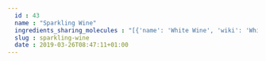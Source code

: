 ```yaml
---
  id : 43
  name : "Sparkling Wine"
  ingredients_sharing_molecules : "[{'name': 'White Wine', 'wiki': 'White_wine', 'id': 45, 'category': 'Beverage Alcoholic', 'common_molecules': [6549, 7997, 12232, 7590, 17100, 5363388, 179, 985, 61455, 3893, 222656, 8094, 7658, 6544, 62572, 1031, 6584, 31265, 8892, 637758, 612, 650, 8103, 180, 7797, 8129, 10882, 31249, 6054, 6560, 8908, 11747, 126, 61664, 12209, 22873, 62465, 10883, 5281168, 7341, 1550470, 527, 10976, 379, 5366038, 6561, 18467, 10430, 6985, 31242, 8294, 753, 8051, 2969, 5275520, 7799, 16617, 7749, 10448, 1068, 338, 7800, 31251, 7342, 12756, 11552, 8635, 460, 3314, 12366, 3776, 31260, 7351, 20083, 7775, 24197, 11527, 8174, 5366074, 102550, 1549026, 638014, 7344, 998, 62900, 8091, 7361, 8158, 1183, 7302, 8914, 5366264, 957, 569214, 7945, 18827, 332, 999, 61592, 16220110, 11508, 61185, 7362, 16872, 13187, 7710, 7824, 12587, 643820, 135, 19310, 14228, 73750, 31276, 6590, 16255, 8038, 12327, 7501, 14296, 7795, 8655, 602, 6428929, 12041, 8093, 7720, 1001, 12613, 7762, 11732, 12206, 31289, 7654]}, {'name': 'Port Wine', 'wiki': 'Port_wine', 'id': 38, 'category': 'Beverage Alcoholic', 'common_molecules': [6549, 7997, 12232, 7590, 17100, 179, 985, 527, 3893, 222656, 8094, 7658, 6544, 62572, 1031, 6584, 31265, 8892, 637758, 612, 650, 8103, 180, 7797, 8129, 10882, 31249, 6054, 6560, 8908, 11747, 126, 61386, 61664, 12209, 22873, 62465, 10883, 5281168, 7341, 1550470, 10976, 379, 5366038, 6561, 18467, 10430, 6985, 31242, 8294, 753, 8051, 2969, 5275520, 7799, 16617, 7749, 10448, 1068, 338, 7800, 31251, 7342, 12756, 11552, 8635, 460, 3314, 12366, 3776, 31260, 7351, 20083, 7775, 24197, 11527, 5366074, 102550, 1549026, 638014, 7344, 998, 62900, 8091, 7361, 8158, 1183, 7302, 8914, 5366264, 957, 569214, 7945, 18827, 332, 999, 61592, 16220110, 11508, 6428929, 7362, 5363388, 13187, 7710, 7824, 12587, 643820, 135, 19310, 14228, 73750, 31276, 6590, 16255, 8038, 12327, 7501, 14296, 7795, 8655, 602, 12041, 8093, 7720, 1001, 12613, 7762, 11732, 12206, 31289, 7654]}, {'name': 'Red Wine', 'wiki': 'Red_wine', 'id': 39, 'category': 'Beverage Alcoholic', 'common_molecules': [6549, 7997, 12232, 7590, 17100, 179, 985, 527, 3893, 222656, 8094, 7658, 6544, 62572, 1031, 6584, 31265, 8892, 637758, 612, 650, 8103, 180, 7797, 8129, 10882, 31249, 6054, 6560, 8908, 11747, 126, 61664, 12209, 22873, 62465, 10883, 5281168, 7341, 1550470, 10976, 379, 5366038, 6561, 18467, 10430, 6985, 8164, 31242, 8294, 753, 8051, 2969, 5275520, 7799, 16617, 7749, 10448, 1068, 338, 7800, 31251, 7342, 12756, 11552, 8635, 460, 3314, 12366, 3776, 31260, 7351, 20083, 7775, 11527, 8174, 5366074, 102550, 1549026, 638014, 7344, 998, 62900, 8091, 7361, 8158, 1183, 7302, 8914, 5366264, 957, 569214, 7945, 18827, 332, 999, 61592, 16220110, 11508, 6428929, 7362, 5363388, 13187, 7710, 7824, 12587, 643820, 135, 19310, 14228, 73750, 31276, 6590, 16255, 8038, 12327, 7501, 14296, 7795, 8655, 602, 12041, 8093, 7720, 1001, 12613, 7762, 11732, 12206, 31289, 7654]}, {'name': 'Sherry', 'wiki': 'Sherry', 'id': 42, 'category': 'Beverage Alcoholic', 'common_molecules': [6549, 7997, 12232, 7590, 17100, 5363388, 179, 985, 527, 3893, 222656, 8094, 7658, 6544, 62572, 1031, 6584, 31265, 8892, 637758, 612, 650, 8103, 180, 7797, 8129, 10882, 31249, 6054, 6560, 8908, 11747, 126, 61664, 12209, 22873, 62465, 10883, 5281168, 7341, 1550470, 10976, 379, 5366038, 6561, 18467, 10430, 6985, 31242, 8294, 753, 8051, 2969, 5275520, 7799, 16617, 7749, 10448, 1068, 338, 7800, 31251, 7342, 12756, 11552, 8635, 460, 3314, 12366, 3776, 31260, 7351, 20083, 7775, 24197, 11527, 5366074, 102550, 1549026, 638014, 7344, 998, 62900, 8091, 7361, 8158, 1183, 7302, 8914, 5366264, 957, 569214, 7945, 18827, 332, 999, 61592, 16220110, 11508, 6428929, 7362, 16872, 13187, 7710, 7824, 12587, 643820, 135, 19310, 14228, 73750, 31276, 6590, 16255, 8038, 12327, 7501, 14296, 7795, 8655, 602, 12041, 8093, 7720, 1001, 12613, 7762, 11732, 12206, 31289, 7654]}, {'name': 'Strawberry Wine', 'wiki': 'Fruit_wine', 'id': 44, 'category': 'Beverage Alcoholic', 'common_molecules': [6549, 7997, 12232, 6054, 17100, 179, 985, 527, 3893, 222656, 8094, 7658, 6544, 62572, 1031, 6584, 31265, 8892, 637758, 612, 650, 8103, 180, 7797, 8129, 10882, 31249, 7590, 6560, 8908, 11747, 126, 61664, 12209, 22873, 62465, 10883, 5281168, 7341, 1550470, 10976, 379, 5366038, 6561, 18467, 10430, 6985, 31242, 8294, 753, 8051, 2969, 5275520, 7799, 16617, 7749, 10448, 1068, 338, 7800, 31251, 7342, 12756, 11552, 8635, 460, 3314, 12366, 3776, 31260, 7351, 20083, 7775, 24197, 11527, 5366074, 102550, 1549026, 638014, 7344, 998, 62900, 8091, 7361, 8158, 1183, 7302, 8914, 5366264, 957, 569214, 7945, 18827, 332, 999, 61592, 16220110, 11508, 6428929, 7362, 5363388, 13187, 7710, 7824, 12587, 643820, 135, 19310, 14228, 73750, 31276, 6590, 16255, 8038, 12327, 7501, 14296, 7795, 8655, 602, 12041, 8093, 7720, 1001, 12613, 7762, 11732, 12206, 31289, 7654]}]"
  slug : sparkling-wine
  date : 2019-03-26T08:47:11+01:00
---
```



